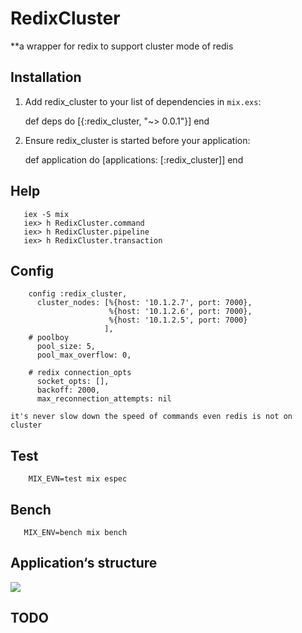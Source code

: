 # RedixCluster

**a wrapper for redix to support cluster mode of redis 

## Installation

  1. Add redix_cluster to your list of dependencies in `mix.exs`:

        def deps do
          [{:redix_cluster, "~> 0.0.1"}]
        end

  2. Ensure redix_cluster is started before your application:

        def application do
          [applications: [:redix_cluster]]
        end
        
## Help
       iex -S mix
       iex> h RedixCluster.command
       iex> h RedixCluster.pipeline
       iex> h RedixCluster.transaction

## Config
        config :redix_cluster,
          cluster_nodes: [%{host: '10.1.2.7', port: 7000},
                          %{host: '10.1.2.6', port: 7000},
                          %{host: '10.1.2.5', port: 7000}
                         ],
        # poolboy                         
          pool_size: 5,
          pool_max_overflow: 0,
        
        # redix connection_opts
          socket_opts: [],
          backoff: 2000,
          max_reconnection_attempts: nil
          
   `it's never slow down the speed of commands even redis is not on cluster`  

## Test  
        MIX_EVN=test mix espec
   
## Bench

       MIX_ENV=bench mix bench
       
## Application‘s structure

   ![](http://7fveua.com1.z0.glb.clouddn.com/redix_cluster.jpg)
   
## TODO   

      